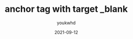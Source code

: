 ---
title: anchor tag with target _blank
category: coding
author: youkwhd
date: "2021-09-12"
description: why it's not recommended to use target="_blank"
---